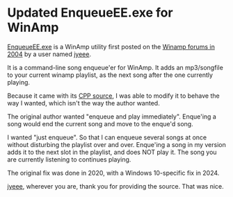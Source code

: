 # Updated EnqueueEE.exe for WinAmp

[EnqueueEE.exe](../BAT-and-UTIL-files-1/enqueueee2024.zip) is a WinAmp utility first posted on the [Winamp forums in 2004](https://forums.winamp.com/forum/developer-center/winamp-development/176397-enqueue-and-play?p=2244202#post2244202) by a user named [jyeee](https://forums.winamp.com/member/160968-jyeee).

It is a command-line song enqueue'er for WinAmp.  It adds an mp3/songfile to your current winamp playlist, as the next song after the one currently playing.

Because it came with its [CPP source](../BAT-and-UTIL-files-1/enqueueee.cpp), I was able to modify it to behave the way I wanted, which isn't the way the author wanted.  

The original author wanted "enqueue and play immediately".  Enque'ing a song would end the current song and move to the enque'd song.

I wanted "just enqueue".  So that I can enqueue several songs at once without disturbing the playlist over and over.  Enque'ing a song in my version adds it to the next slot in the playlist, and does NOT play it.  The song you are currently listening to continues playing. 

The original fix was done in 2020, with a Windows 10-specific fix in 2024.

[jyeee](https://forums.winamp.com/member/160968-jyeee), wherever you are, thank you for providing the source. That was nice.



